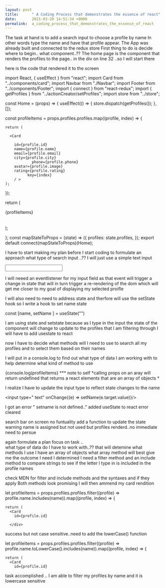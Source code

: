 ```yaml
---
layout: post
title:      " A Coding Process that demonstrates the essence of react"
date:       2021-03-20 14:51:34 +0000
permalink:  a_coding_process_that_demonstrates_the_essence_of_react
---
```



The task at hand is to add a search input 
to choose a profile by name 
In other words type the name and have that profile appear.
The App was already built and connected to the redux store
First thing to do is decide
where to begin..
what component..??
The home page is the component  that renders the profiles to the page.. in the div on line 32 ..so I will start there

here is the code that rendered it to the screen 

import React, { useEffect } from "react";
import Card from "../components/card";
import Navbar from "./Navbar";
import Footer from "../components/Footer";
import { connect } from "react-redux";
import { getProfiles } from "../actionCreator/setProfiles";
import store from "../store";

const Home = (props) => {
  useEffect(() => {
    store.dispatch(getProfiles());
  }, []);


const profileItems = props.profiles.profiles.map((profile, index) => {

    return (

      <Card

        id={profile.id}
        name={profile.name}
        email={profile.email}
        city={profile.city}
				phone={profile.phone}
        avatar={profile.image}
        rating={profile.rating}
			  key={index}
        / >
    );
 });

return (
    <div className='container'>

   <Navbar title='Profile viewer' icon='fab fa-forumbee' />
    <div className='row'>{profileItems}</div>
      <br></br>
      <div
        style={{ borderTop: "2px solid #fff ", marginLeft: 4, marginRight: 4 }}
      ></div>
      <Footer year={new Date().getFullYear()} />
    </div>
  );

};
const mapStateToProps = (state) => ({
  profiles: state.profiles,
});
export default connect(mapStateToProps)(Home);

I have to start making my plan before I start coding to formulate an approach
what type of search input ..??
I will just use a simple text input

<input type=" text" />

I will neeed an eventlistener for my input field as that 
event will trigger a change in state that will in turn trigger 
a re-rendering of the dom which will get me closer to my goal of displaying my selected proifle

I will also need to need to address state and therfore will use the setState hook 
so I write a hook to set name state

  const [name, setName ] = useState("")

I am using state and setstate because as I type in the input the state of the component will change to update to the profiles that I am filtering through 
I will have to add usestate to react

now I have to decide
what methods will I need to use to search all
my profiles and to select them based on their names

I will put in a console.log to find out what type of data I am working with to help determine what kind of method to use

{console.log(profileItems}
*** note to self  *calling props on an aray will return undefined
that returns a react elements that are an array of objects *

I realize I have to update the input type to reflect state changes to the name

<input type=" text" onChange{(e) => setName(e.target.value)}/>

I got an error " setname is not defined.."
added useState to react
error cleared

search bar on screen no funtuality
add a function to update the state
warning name is assigned but not used
but profiles renderd..no immediate need to persue

again formulate a plan focus on task ..  
what type of data do I have to work with..??
that will detemine what methods I use
I have an array of objects
what array method will best give me the outcome I need
I determined I need a filter method
and an include method to compare strings to see if the letter I type in is included in the profile names

check MDN for filter and include methods and the syntaxes and if they apply
Both methods look promising I will then ammend my card rendition 

 let profileItems = props.profiles.profiles.filter((profile) => profile.name.includes(name)).map((profile, index) => {
    
    return (
      <Card
        id={profile.id}
 
      </div>

success but not case sensitive..need to add the lowerCase() function

  let profileItems = props.profiles.profiles.filter((profile) => profile.name.toLowerCase().includes(name)).map((profile, index) => {
    
    return (
      <Card
        id={profile.id}

task accomplished ..
I am able to filter my profiles by name and it is lowercase sensitive

